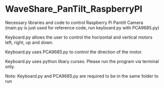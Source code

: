# WaveShare_PanTilt_RaspberryPI
Necessary libraries and code to control Raspberry Pi Pantilt Camera (main.py is just used for reference code, run keyboard.py with PCA9685.py)

Keyboard.py allows the user to control the horizontal and vertical motors left, right, up and down.

Keyboard.py uses PCA9685.py to control the direction of the motor.

Keyboard.py uses python libary curses. Please run the program via terminal only.


Note: Keyboard.py and PCA9685.py are required to be in the same folder to run
